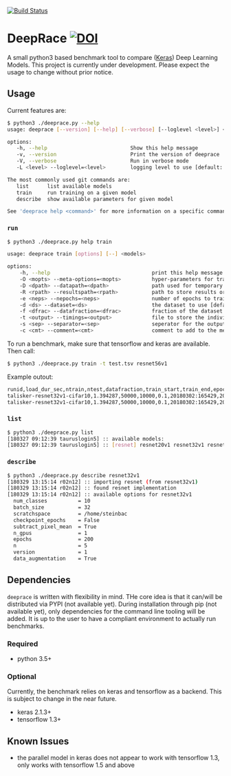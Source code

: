 [![Build Status](https://travis-ci.org/psteinb/deeprace.svg?branch=master)](https://travis-ci.org/psteinb/deeprace)

# DeepRace [![DOI](https://zenodo.org/badge/123592478.svg)](https://zenodo.org/badge/latestdoi/123592478)


A small python3 based benchmark tool to compare ([Keras](keras.io)) Deep Learning Models. This project is currently under development. Please expect the usage to change without prior notice.

## Usage 

Current features are:

``` bash
$ python3 ./deeprace.py --help
usage: deeprace [--version] [--help] [--verbose] [--loglevel <level>] <command> [<args>...]

options:
   -h, --help                           Show this help message
   -v, --version                        Print the version of deeprace
   -V, --verbose                        Run in verbose mode
   -L <level> --loglevel=<level>        logging level to use [default: info]

The most commonly used git commands are:
   list      list available models
   train     run training on a given model   
   describe  show available parameters for given model

See 'deeprace help <command>' for more information on a specific command.
```

### `run`

``` bash
$ python3 ./deeprace.py help train

usage: deeprace train [options] [--] <models>

options:
    -h, --help                                 print this help message
    -O <mopts> --meta-options=<mopts>          hyper-parameters for training, e.g. batch_size
    -D <dpath> --datapath=<dpath>              path used for temporary storage, e.g. for the input data, checkpoints etc [default: datasets]
    -R <rpath> --resultspath=<rpath>           path to store results or checkpoints [default: deeprace-results]
    -e <neps> --nepochs=<neps>                 number of epochs to train [default: 0]
    -d <ds> --dataset=<ds>                     the dataset to use [default: cifar10]
    -f <dfrac> --datafraction=<dfrac>          fraction of the dataset to use, helpful for debugging/testing [default: 1.]
    -t <output> --timings=<output>             file to store the individual timings in [default: timings.tsv]
    -s <sep> --separator=<sep>                 seperator for the output data [default: 	]
    -c <cmt> --comment=<cmt>                   comment to add to the measurement
```

To run a benchmark, make sure that tensorflow and keras are available. Then call:

``` bash
$ python3 ./deeprace.py train -t test.tsv resnet56v1
```

Example outout:

``` bash
runid,load_dur_sec,ntrain,ntest,datafraction,train_start,train_end,epoch,rel_epoch_start_sec,epoch_dur_sec,loss,acc,val_loss,val_acc,details
talisker-resnet32v1-cifar10,1.394287,50000,10000,0.1,20180302:165429,20180302:165452,0,4.502005,9.612364,2.0117400371551515,0.3044,1.9701387672424315,0.335,-
talisker-resnet32v1-cifar10,1.394287,50000,10000,0.1,20180302:165429,20180302:165452,1,14.116095,8.322776,1.7452791357040405,0.4022,2.158809609413147,0.33,-
```


### `list`

``` bash
$ python3 ./deeprace.py list
[180327 09:12:39 tauruslogin5] :: available models:
[180327 09:12:39 tauruslogin5] :: [resnet] resnet20v1 resnet32v1 resnet44v1 resnet56v1 resnet110v1 resnet164v1 resnet29v2 resnet47v2 resnet65v2 resnet83v2 resnet164v2 resnet245v2 resnet1001v2
```

### `describe`

``` bash
$ python3 ./deeprace.py describe resnet32v1
[180329 13:15:14 r02n12] :: importing resnet (from resnet32v1)
[180329 13:15:14 r02n12] :: found resnet implementation
[180329 13:15:14 r02n12] :: available options for resnet32v1
  num_classes          = 10
  batch_size           = 32
  scratchspace         = /home/steinbac
  checkpoint_epochs    = False
  subtract_pixel_mean  = True
  n_gpus               = 1
  epochs               = 200
  n                    = 5
  version              = 1
  data_augmentation    = True
```

## Dependencies

`deeprace` is written with flexibility in mind. THe core idea is that it can/will be distributed via PYPI (not available yet). During installation through pip (not available yet), only dependencies for the command line tooling will be added. It is up to the user to have a compliant environment to actually run benchmarks. 

### Required

- python 3.5+

### Optional

Currently, the benchmark relies on keras and tensorflow as a backend. This is subject to change in the near future.

- keras 2.1.3+ 
- tensorflow 1.3+


## Known Issues

- the parallel model in keras does not appear to work with tensorflow 1.3, only works with tensorflow 1.5 and above

